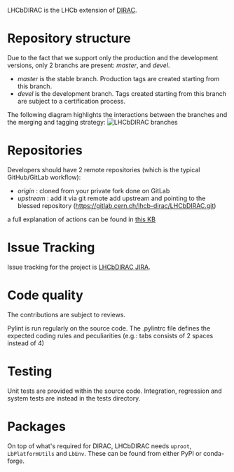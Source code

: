 LHCbDIRAC is the LHCb extension of [DIRAC](https://github.com/DIRACGrid/DIRAC).

Repository structure
====================

Due to the fact that we support only the production and the development versions,
only 2 branchs are present: *master*, and *devel*.

* *master* is the stable branch. Production tags are created starting from this branch.
* *devel* is the development branch. Tags created starting from this branch are subject to a certification process.

The following diagram highlights the interactions between the branches and the merging and tagging strategy:
![LHCbDIRAC branches](https://docs.google.com/drawings/d/14UPBPGW2R8d7JBO9eHWw2tyD3ApEuUBmlDEFicoBs1U/pub?w=1011&h=726)


Repositories
============

Developers should have 2 remote repositories (which is the typical GitHub/GitLab workflow):

* *origin* : cloned from your private fork done on GitLab
* *upstream* : add it via git remote add upstream and pointing to the blessed repository (https://gitlab.cern.ch/lhcb-dirac/LHCbDIRAC.git)

a full explanation of actions can be found in [this KB](https://cern.service-now.com/service-portal/article.do?n=KB0003137)


Issue Tracking
==============

Issue tracking for the project is [LHCbDIRAC JIRA](https://its.cern.ch/jira/browse/LHCBDIRAC). 


Code quality
============

The contributions are subject to reviews.

Pylint is run regularly on the source code. The .pylintrc file defines the expected coding rules and peculiarities (e.g.: tabs consists of 2 spaces instead of 4)


Testing
=======

Unit tests are provided within the source code. Integration, regression and system tests are instead in the tests directory.


Packages
========

On top of what's required for DIRAC, LHCbDIRAC needs `uproot`, `LbPlatformUtils` and `LbEnv`. These can be found from either PyPI or conda-forge.
